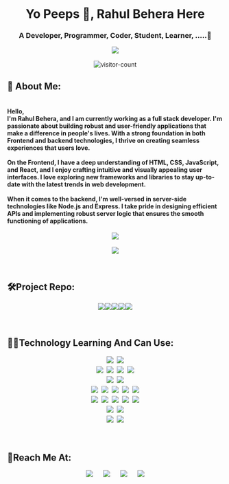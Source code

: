 <div>
    <h1 align="center"><strong>Yo Peeps 👋, Rahul Behera Here</strong></h1>
    <h3 align="center" class="under-heading">A Developer, Programmer, Coder, Student, Learner, .....🤔</h3>
</div>
<div style="display: flex; flex-direction: column; align-items: center; justify-content: center" align="center">
<img src="https://www.careerguide.com/career/wp-content/uploads/2020/03/full-stack-development.gif" />
<br />
<img src="https://profile-counter.glitch.me/ReeKid2002/count.svg" alt="visitor-count"/>
</div>
    <h2>🫠 About Me:</h2>
    <div style="display: flex; flex-direction: column; align-items: center; justify-content: center" align="center">
    <h4 class="about" align="left">Hello,<br/>
I'm Rahul Behera, and I am currently working as a full stack developer. I'm passionate about building robust and user-friendly applications that make a difference in people's lives. With a strong foundation in both Frontend and backend technologies, I thrive on creating seamless experiences that users love.
<br/>
<br/>
On the Frontend, I have a deep understanding of HTML, CSS, JavaScript, and React, and I enjoy crafting intuitive and visually appealing user interfaces. I love exploring new frameworks and libraries to stay up-to-date with the latest trends in web development.
<br/>
<br/>
When it comes to the backend, I'm well-versed in server-side technologies like Node.js and Express. I take pride in designing efficient APIs and implementing robust server logic that ensures the smooth functioning of 
applications.
    </h4>
    <img src="https://github-readme-stats.vercel.app/api?username=ReeKid2002&&theme=chartreuse-dark&show_icons=true"/>
    <br/>
    <img src="https://github-readme-stats.vercel.app/api/top-langs/?username=ReeKid2002&layout=compact&langs_count=6&theme=chartreuse-dark&show_icons=true"/>
    </div>
    <div>
    <div></div>
    </div>
    <br><br>
    <div>
    <h2>🛠️Project Repo:</h2>
    <div align="center" style="display: flex; flex-wrap: wrap; align-items: center; justify-content: center">
        <a class="tech" href="https://github.com/ReeKid2002/sukoshi-url-shortner-frontend" target="_blank"><img src="https://github-readme-stats.vercel.app/api/pin/?username=ReeKid2002&repo=sukoshi-url-shortner-frontend&theme=chartreuse-dark&show_icons=true"/></a> 
        <a class="tech" href="https://github.com/ReeKid2002/chat-app-frontend" target="_blank"><img src="https://github-readme-stats.vercel.app/api/pin/?username=ReeKid2002&repo=chat-app-frontend&theme=chartreuse-dark&show_icons=true"/></a>
        <a class="tech" href="https://github.com/ReeKid2002/youtube-clone" target="_blank"><img src="https://github-readme-stats.vercel.app/api/pin/?username=ReeKid2002&repo=youtube-clone&theme=chartreuse-dark&show_icons=true"/></a>
        <a class="tech" href="https://github.com/ReeKid2002/classroom-app" target="_blank"><img src="https://github-readme-stats.vercel.app/api/pin/?username=ReeKid2002&repo=classroom-app&theme=chartreuse-dark&show_icons=true"/></a> 
        <a class="tech" href="https://github.com/ReeKid2002/mailrocket.git" target="_blank"><img src="https://github-readme-stats.vercel.app/api/pin/?username=ReeKid2002&repo=mailrocket&theme=chartreuse-dark&show_icons=true"/></a> 
    </div>
</div>
    <br><br>
<div >
    <h2>👨‍💻Technology Learning And Can Use:</h2>
    <div align="center">
    <img style="padding: 2px;" src="https://img.shields.io/badge/C-00599C?style=for-the-badge&logo=c&logoColor=white"/>
    <img style="padding: 2px;" src="https://img.shields.io/badge/C%2B%2B-00599C?style=for-the-badge&logo=c%2B%2B&logoColor=white"/>
    </div>
    <div align="center">
    <img style="padding: 2px;" src="https://img.shields.io/badge/HTML5-E34F26?style=for-the-badge&logo=html5&logoColor=white"/>
    <img style="padding: 2px;" src="https://img.shields.io/badge/CSS3-1572B6?style=for-the-badge&logo=css3&logoColor=white"/>
    <img style="padding: 2px;" src="https://img.shields.io/badge/JavaScript-323330?style=for-the-badge&logo=javascript&logoColor=F7DF1E"/>
    <img style="padding: 2px;" src="https://img.shields.io/badge/json-5E5C5C?style=for-the-badge&logo=json&logoColor=white"/>
    </div>
    <div align="center">
    <img style="padding: 2px;" src="https://img.shields.io/badge/MySQL-00000F?style=for-the-badge&logo=mysql&logoColor=white"/>
    <img style="padding: 2px;" src="https://img.shields.io/badge/MongoDB-4EA94B?style=for-the-badge&logo=mongodb&logoColor=white"/>
    </div>
    <div align="center">
    <img style="padding: 2px;" src="https://img.shields.io/badge/Node.js-339933?style=for-the-badge&logo=nodedotjs&logoColor=white"/>
    <img style="padding: 2px;" src="https://img.shields.io/badge/npm-CB3837?style=for-the-badge&logo=npm&logoColor=white"/>
    <img style="padding: 2px;" src="https://img.shields.io/badge/Express.js-000000?style=for-the-badge&logo=express&logoColor=white"/>
    <img style="padding: 2px;" src="https://img.shields.io/badge/React-20232A?style=for-the-badge&logo=react&logoColor=61DAFB"/>
    <img style="padding: 2px;" src="https://img.shields.io/badge/Tailwind_CSS-38B2AC?style=for-the-badge&logo=tailwind-css&logoColor=white"/>
    </div>
    <div align="center">
    <img style="padding: 2px;" src="https://img.shields.io/badge/Bootstrap-563D7C?style=for-the-badge&logo=bootstrap&logoColor=white"/>
    <img style="padding: 2px;" src="https://img.shields.io/badge/firebase-ffca28?style=for-the-badge&logo=firebase&logoColor=black"/>
    <img style="padding: 2px;" src="https://img.shields.io/badge/Git-F05032?style=for-the-badge&logo=git&logoColor=white"/>
    <img style="padding: 2px;" src="https://img.shields.io/badge/Postman-FF6C37?style=for-the-badge&logo=Postman&logoColor=white"/>
    <img style="padding: 2px;" src="https://img.shields.io/badge/Heroku-430098?style=for-the-badge&logo=heroku&logoColor=white"/>
    </div>
    <div align="center">
    <img style="padding: 2px;" src="https://img.shields.io/badge/Windows-0078D6?style=for-the-badge&logo=windows&logoColor=white"/>
    <img style="padding: 2px;" src="https://img.shields.io/badge/Ubuntu-E95420?style=for-the-badge&logo=ubuntu&logoColor=white"/>
    </div>
    <div align="center">
    <img style="padding: 2px;" src="https://img.shields.io/badge/Visual_Studio_Code-0078D4?style=for-the-badge&logo=visual%20studio%20code&logoColor=white"/>
    <img style="padding: 2px;" src="https://img.shields.io/badge/Codesandbox-000000?style=for-the-badge&logo=CodeSandbox&logoColor=white"/>
    </div>
    </div>
</div>
<br><br>
<div>
    <h2>📮Reach Me At:</h2>
    <div align="center">
        <a  style="padding: 10px;" href="mailto:rahulbehera2002@gmail.com" target="_blank"><img src="https://img.icons8.com/fluency/48/000000/gmail-new.png"/></a> 
        <a  style="padding: 10px;" href="https://discordapp.com/users/R%E2%82%AC%E2%82%AC%20K!D#9604" target="_blank"><img src="https://img.icons8.com/fluency/48/000000/discord.png"/></a>
        <a  style="padding: 10px;" href="https://www.linkedin.com/in/rahul-behera-32731a1b5/" target="_blank"><img src="https://img.icons8.com/fluency/48/000000/linkedin-2.png"/></a>   
        <a  style="padding: 10px;" href="https://twitter.com/K1dRee" target="_blank"><img src="https://img.icons8.com/fluency/48/000000/twitter.png"/></a>
    </div>
</div>

